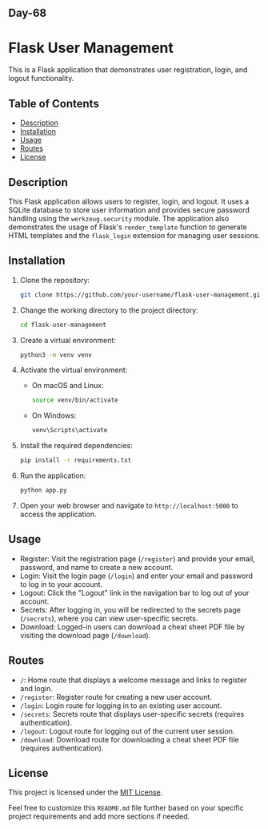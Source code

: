 ## Day-68



# Flask User Management

This is a Flask application that demonstrates user registration, login, and logout functionality.

## Table of Contents

- [Description](#description)
- [Installation](#installation)
- [Usage](#usage)
- [Routes](#routes)
- [License](#license)

## Description

This Flask application allows users to register, login, and logout. It uses a SQLite database to store user information and provides secure password handling using the `werkzeug.security` module. The application also demonstrates the usage of Flask's `render_template` function to generate HTML templates and the `flask_login` extension for managing user sessions.

## Installation

1. Clone the repository:

   ```bash
   git clone https://github.com/your-username/flask-user-management.git
   ```

2. Change the working directory to the project directory:

   ```bash
   cd flask-user-management
   ```

3. Create a virtual environment:

   ```bash
   python3 -m venv venv
   ```

4. Activate the virtual environment:

   - On macOS and Linux:

     ```bash
     source venv/bin/activate
     ```

   - On Windows:

     ```bash
     venv\Scripts\activate
     ```

5. Install the required dependencies:

   ```bash
   pip install -r requirements.txt
   ```

6. Run the application:

   ```bash
   python app.py
   ```

7. Open your web browser and navigate to `http://localhost:5000` to access the application.

## Usage

- Register: Visit the registration page (`/register`) and provide your email, password, and name to create a new account.
- Login: Visit the login page (`/login`) and enter your email and password to log in to your account.
- Logout: Click the "Logout" link in the navigation bar to log out of your account.
- Secrets: After logging in, you will be redirected to the secrets page (`/secrets`), where you can view user-specific secrets.
- Download: Logged-in users can download a cheat sheet PDF file by visiting the download page (`/download`).

## Routes

- `/`: Home route that displays a welcome message and links to register and login.
- `/register`: Register route for creating a new user account.
- `/login`: Login route for logging in to an existing user account.
- `/secrets`: Secrets route that displays user-specific secrets (requires authentication).
- `/logout`: Logout route for logging out of the current user session.
- `/download`: Download route for downloading a cheat sheet PDF file (requires authentication).

## License

This project is licensed under the [MIT License](LICENSE).


Feel free to customize this `README.md` file further based on your specific project requirements and add more sections if needed.
